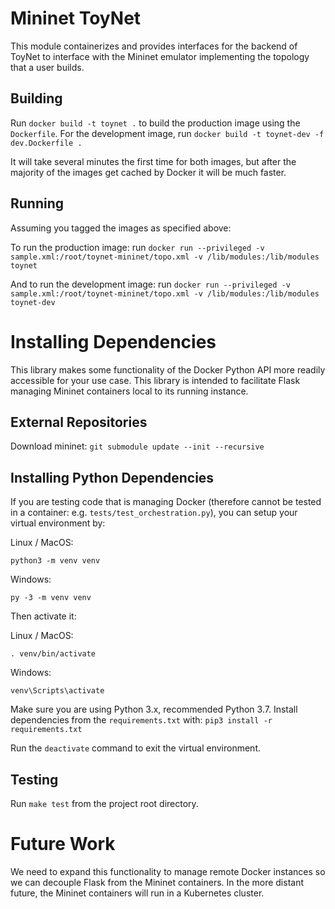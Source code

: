 # Mininet ToyNet

This module containerizes and provides interfaces for the backend of ToyNet to
interface with the Mininet emulator implementing the topology that a user builds.

## Building

Run `docker build -t toynet .` to build the production image using the `Dockerfile`.
For the development image, run `docker build -t toynet-dev -f dev.Dockerfile .`

It will take several minutes the first time for both images, but after the
majority of the images get cached by Docker it will be much faster.

## Running

Assuming you tagged the images as specified above:

To run the production image:
run `docker run --privileged -v sample.xml:/root/toynet-mininet/topo.xml -v /lib/modules:/lib/modules toynet`

And to run the development image:
run `docker run --privileged -v sample.xml:/root/toynet-mininet/topo.xml -v /lib/modules:/lib/modules toynet-dev`

# Installing Dependencies

This library makes some functionality of the Docker Python API more readily
accessible for your use case. This library is intended to facilitate Flask
managing Mininet containers local to its running instance.

## External Repositories

Download mininet: `git submodule update --init --recursive` 

## Installing Python Dependencies

If you are testing code that is managing Docker (therefore cannot be tested in
a container: e.g. `tests/test_orchestration.py`), you can setup your virtual
environment by:

Linux / MacOS:
```
python3 -m venv venv
```

Windows:
```
py -3 -m venv venv
```

Then activate it:

Linux / MacOS:
```
. venv/bin/activate
```

Windows:
```
venv\Scripts\activate
```

Make sure you are using Python 3.x, recommended Python 3.7. Install
dependencies from the `requirements.txt` with:
`pip3 install -r requirements.txt`

Run the `deactivate` command to exit the virtual environment.

## Testing

Run `make test` from the project root directory.

# Future Work

We need to expand this functionality to manage remote Docker instances so we
can decouple Flask from the Mininet containers. In the more distant future, the
Mininet containers will run in a Kubernetes cluster.
